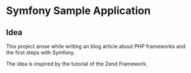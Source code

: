 # Symfony Sample Application

## Idea
This project arose while writing an blog article about PHP frameworks and the first steps with Symfony.

The idea is inspired by the tutorial of the Zend Framework.